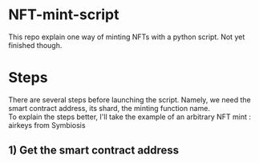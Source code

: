 # NFT-mint-script
This repo explain one way of minting NFTs with a python script.
Not yet finished though.

# Steps
There are several steps before launching the script. Namely, we need the smart contract address, its shard, the minting function name. <br>
To explain the steps better, I'll take the example of an arbitrary NFT mint : airkeys from Symbiosis

## 1) Get the smart contract address

